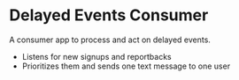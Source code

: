 Delayed Events Consumer
=================

A consumer app to process and act on delayed events.

- Listens for new signups and reportbacks
- Prioritizes them and sends one text message to one user
